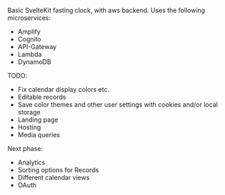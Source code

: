 Basic SvelteKit fasting clock, with aws backend. Uses the following microservices:

- Amplify
- Cognito
- API-Gateway
- Lambda
- DynamoDB

TODO:

- Fix calendar display colors etc.
- Editable records
- Save color themes and other user settings with cookies and/or local storage
- Landing page
- Hosting
- Media queries

Next phase:

- Analytics
- Sorting options for Records
- Different calendar views
- OAuth
